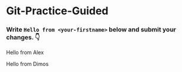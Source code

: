 # Git-Practice-Guided

### Write `Hello from <your-firstname>` below and submit your changes. 👇

Hello from Alex

Hello from Dimos